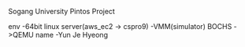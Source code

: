 Sogang University Pintos Project 

env 
	-64bit linux server(aws_ec2 -> cspro9)
	-VMM(simulator) BOCHS ->QEMU
name
	-Yun Je Hyeong
